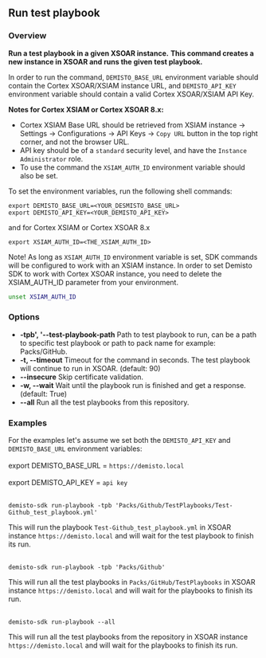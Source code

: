 ## Run test playbook

### Overview

**Run a test playbook in a given XSOAR instance.**
**This command creates a new instance in XSOAR and runs the given test playbook.**

In order to run the command, `DEMISTO_BASE_URL` environment variable should contain the Cortex XSOAR/XSIAM instance URL,
and `DEMISTO_API_KEY` environment variable should contain a valid Cortex XSOAR/XSIAM API Key.

**Notes for Cortex XSIAM or Cortex XSOAR 8.x:**
- Cortex XSIAM Base URL should be retrieved from XSIAM instance -> Settings -> Configurations -> API Keys -> `Copy URL` button in the top right corner, and not the browser URL.
- API key should be of a `standard` security level, and have the `Instance Administrator` role.
- To use the command the `XSIAM_AUTH_ID` environment variable should also be set.


To set the environment variables, run the following shell commands:
```
export DEMISTO_BASE_URL=<YOUR_DESMISTO_BASE_URL>
export DEMISTO_API_KEY=<YOUR_DEMISTO_API_KEY>
```
and for Cortex XSIAM or Cortex XSOAR 8.x
```
export XSIAM_AUTH_ID=<THE_XSIAM_AUTH_ID>
```
Note!
As long as `XSIAM_AUTH_ID` environment variable is set, SDK commands will be configured to work with an XSIAM instance.
In order to set Demisto SDK to work with Cortex XSOAR instance, you need to delete the XSIAM_AUTH_ID parameter from your environment.
```bash
unset XSIAM_AUTH_ID
```

### Options
* **-tpb', '--test-playbook-path**
                        Path to test playbook to run, can be a path to specific test playbook or path to pack name for example: Packs/GitHub.
* **-t, --timeout**
                        Timeout for the command in seconds. The test playbook will continue to run in XSOAR.
                        (default: 90)
* **--insecure**
                        Skip certificate validation.
* **-w, --wait**
                        Wait until the playbook run is finished and get a response.
                        (default: True)
* **--all**
                        Run all the test playbooks from this repository.


### Examples
For the examples let's assume we set both the `DEMISTO_API_KEY` and `DEMISTO_BASE_URL` environment variables:
<br/><br/>
export DEMISTO_BASE_URL = `https://demisto.local`
<br/><br/>
export DEMISTO_API_KEY = `api key`
<br/><br/>


```
demisto-sdk run-playbook -tpb 'Packs/Github/TestPlaybooks/Test-Github_test_playbook.yml'
```

This will run the playbook `Test-Github_test_playbook.yml` in XSOAR instance `https://demisto.local` and will wait for the test playbook to finish its run.
<br/><br/>

```
demisto-sdk run-playbook -tpb 'Packs/Github'
```
This will run all the test playbooks in `Packs/GitHub/TestPlaybooks` in XSOAR instance `https://demisto.local` and will wait for the playbooks to finish its run.
<br/><br/>

```
demisto-sdk run-playbook --all
```
This will run all the test playbooks from the repository in XSOAR instance `https://demisto.local` and will wait for the playbooks to finish its run.
